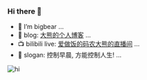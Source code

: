 ### Hi there 👋


- :bear: I’m bigbear ...
- :book: blog: [大熊的个人博客](https://liuxiaoyucc.github.io/) ...
- :tv: bilibili live: [爱做饭的码农大熊的直播间](http://live.bilibili.com/14624352) ...
- :punch: slogan: 控制早晨, 方能控制人生! ...

![hi](https://github-readme-stats.vercel.app/api?username=liuxiaoyucc&show_icons=true&title_color=fff&icon_color=79ff97&text_color=9f9f9f&bg_color=151515)
